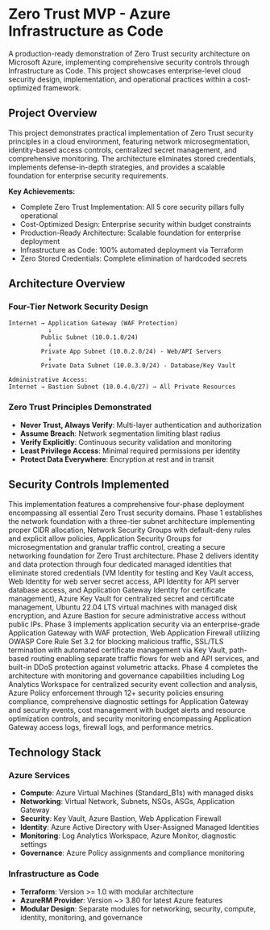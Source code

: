 # Zero Trust MVP - Azure Infrastructure as Code

A production-ready demonstration of Zero Trust security architecture on Microsoft Azure, implementing comprehensive security controls through Infrastructure as Code. This project showcases enterprise-level cloud security design, implementation, and operational practices within a cost-optimized framework.

## Project Overview

This project demonstrates practical implementation of Zero Trust security principles in a cloud environment, featuring network microsegmentation, identity-based access controls, centralized secret management, and comprehensive monitoring. The architecture eliminates stored credentials, implements defense-in-depth strategies, and provides a scalable foundation for enterprise security requirements.

**Key Achievements:**
- Complete Zero Trust Implementation: All 5 core security pillars fully operational
- Cost-Optimized Design: Enterprise security within budget constraints
- Production-Ready Architecture: Scalable foundation for enterprise deployment
- Infrastructure as Code: 100% automated deployment via Terraform
- Zero Stored Credentials: Complete elimination of hardcoded secrets

## Architecture Overview

### Four-Tier Network Security Design
```
Internet → Application Gateway (WAF Protection)
           ↓
         Public Subnet (10.0.1.0/24)
           ↓
         Private App Subnet (10.0.2.0/24) - Web/API Servers
           ↓
         Private Data Subnet (10.0.3.0/24) - Database/Key Vault
           
Administrative Access:
Internet → Bastion Subnet (10.0.4.0/27) → All Private Resources
```

### Zero Trust Principles Demonstrated
- **Never Trust, Always Verify**: Multi-layer authentication and authorization
- **Assume Breach**: Network segmentation limiting blast radius
- **Verify Explicitly**: Continuous security validation and monitoring
- **Least Privilege Access**: Minimal required permissions per identity
- **Protect Data Everywhere**: Encryption at rest and in transit

## Security Controls Implemented

This implementation features a comprehensive four-phase deployment encompassing all essential Zero Trust security domains. Phase 1 establishes the network foundation with a three-tier subnet architecture implementing proper CIDR allocation, Network Security Groups with default-deny rules and explicit allow policies, Application Security Groups for microsegmentation and granular traffic control, creating a secure networking foundation for Zero Trust architecture. Phase 2 delivers identity and data protection through four dedicated managed identities that eliminate stored credentials (VM Identity for testing and Key Vault access, Web Identity for web server secret access, API Identity for API server database access, and Application Gateway Identity for certificate management), Azure Key Vault for centralized secret and certificate management, Ubuntu 22.04 LTS virtual machines with managed disk encryption, and Azure Bastion for secure administrative access without public IPs. Phase 3 implements application security via an enterprise-grade Application Gateway with WAF protection, Web Application Firewall utilizing OWASP Core Rule Set 3.2 for blocking malicious traffic, SSL/TLS termination with automated certificate management via Key Vault, path-based routing enabling separate traffic flows for web and API services, and built-in DDoS protection against volumetric attacks. Phase 4 completes the architecture with monitoring and governance capabilities including Log Analytics Workspace for centralized security event collection and analysis, Azure Policy enforcement through 12+ security policies ensuring compliance, comprehensive diagnostic settings for Application Gateway and security events, cost management with budget alerts and resource optimization controls, and security monitoring encompassing Application Gateway access logs, firewall logs, and performance metrics.

## Technology Stack

### Azure Services
- **Compute**: Azure Virtual Machines (Standard_B1s) with managed disks
- **Networking**: Virtual Network, Subnets, NSGs, ASGs, Application Gateway
- **Security**: Key Vault, Azure Bastion, Web Application Firewall
- **Identity**: Azure Active Directory with User-Assigned Managed Identities
- **Monitoring**: Log Analytics Workspace, Azure Monitor, diagnostic settings
- **Governance**: Azure Policy assignments and compliance monitoring

### Infrastructure as Code
- **Terraform**: Version >= 1.0 with modular architecture
- **AzureRM Provider**: Version ~> 3.80 for latest Azure features
- **Modular Design**: Separate modules for networking, security, compute, identity, monitoring, and governance